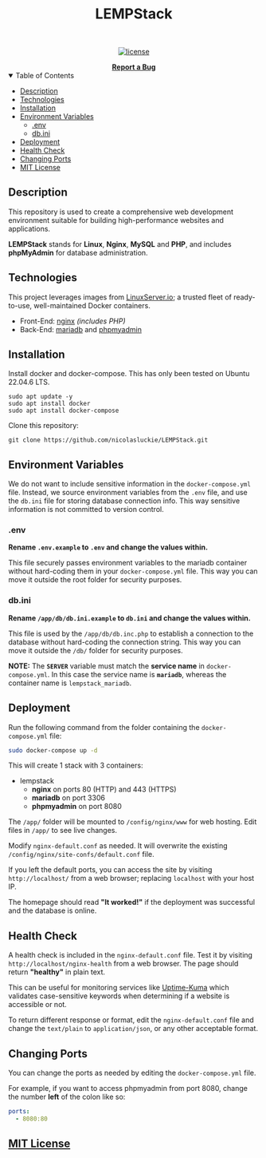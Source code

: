 <h1 align="center">LEMPStack</h1>

<div align="center">
<br />

  [![license](https://img.shields.io/badge/Created%20by-Nic%20Luckie-ff1414?style=flat-square)](public_html/LICENSE.md)

</div>

<div align="center">
  <b><a href="https://github.com/nicolasluckie/LAMPStackNGX/issues/new?assignees=&labels=bug&template=01_BUG_REPORT.md&title=bug%3A+">Report a Bug</a></b>
</div>

<details open="open">
<summary>Table of Contents</summary>
<p>

- [Description](#description)
- [Technologies](#technologies)
- [Installation](#installation)
- [Environment Variables](#environment-variables)
  - [.env](#env)
  - [db.ini](#dbini)
- [Deployment](#deployment)
- [Health Check](#health-check)
- [Changing Ports](#changing-ports)
- [MIT License](#mit-license)

</p>
</details>

## Description

This repository is used to create a comprehensive web development environment suitable for building high-performance websites and applications.

**LEMPStack** stands for **Linux**, **Nginx**, **MySQL** and **PHP**, and includes **phpMyAdmin** for database administration.

<!--<details closed>
<summary>Additional info</summary>
<br>

This is a placeholder for any additional information that may be required.

</details>-->

## Technologies

This project leverages images from [LinuxServer.io](https://docs.linuxserver.io/); a trusted fleet of ready-to-use, well-maintained Docker containers.

- Front-End: [nginx](https://docs.linuxserver.io/images/docker-nginx) *(includes PHP)*
- Back-End: [mariadb](https://docs.linuxserver.io/images/docker-mariadb) and [phpmyadmin](https://docs.linuxserver.io/images/docker-phpmyadmin)

## Installation

Install docker and docker-compose. This has only been tested on Ubuntu 22.04.6 LTS.

```
sudo apt update -y
sudo apt install docker
sudo apt install docker-compose
```

Clone this repository:

```
git clone https://github.com/nicolasluckie/LEMPStack.git
```

## Environment Variables

We do not want to include sensitive information in the `docker-compose.yml` file. Instead, we source environment variables from the `.env` file, and use the `db.ini` file for storing database connection info. This way sensitive information is not committed to version control.

### .env

**Rename `.env.example` to `.env` and change the values within.**

This file securely passes environment variables to the mariadb container without hard-coding them in your `docker-compose.yml` file. This way you can move it outside the root folder for security purposes.

### db.ini

**Rename `/app/db/db.ini.example` to `db.ini` and change the values within.**

This file is used by the `/app/db/db.inc.php` to establish a connection to the database without hard-coding the connection string. This way you can move it outside the `/db/` folder for security purposes.

**NOTE:** The **`SERVER`** variable must match the **service name** in `docker-compose.yml`. In this case the service name is **`mariadb`**, whereas the container name is `lempstack_mariadb`.

## Deployment

Run the following command from the folder containing the `docker-compose.yml` file:

```bash
sudo docker-compose up -d
```

This will create 1 stack with 3 containers:

- lempstack
  - **nginx** on ports 80 (HTTP) and 443 (HTTPS)
  - **mariadb** on port 3306
  - **phpmyadmin** on port 8080

The `/app/` folder will be mounted to `/config/nginx/www` for web hosting. Edit files in `/app/` to see live changes.

Modify `nginx-default.conf` as needed. It will overwrite the existing `/config/nginx/site-confs/default.conf` file.

If you left the default ports, you can access the site by visiting `http://localhost/` from a web browser; replacing `localhost` with your host IP.

The homepage should read **"It worked!"** if the deployment was successful and the database is online.

## Health Check

A health check is included in the `nginx-default.conf` file. Test it by visiting `http://localhost/nginx-health` from a web browser. The page should return **"healthy"** in plain text.

This can be useful for monitoring services like [Uptime-Kuma](https://github.com/louislam/uptime-kuma) which validates case-sensitive keywords when determining if a website is accessible or not.

To return different response or format, edit the `nginx-default.conf` file and change the `text/plain` to `application/json`, or any other acceptable format.

## Changing Ports

You can change the ports as needed by editing the `docker-compose.yml` file.

For example, if you want to access phpmyadmin from port 8080, change the number **left** of the colon like so:

```yml
ports:
  - 8080:80
```

## [MIT License](https://github.com/nicolasluckie/LAMPStackNGX/blob/main/LICENSE.md)
